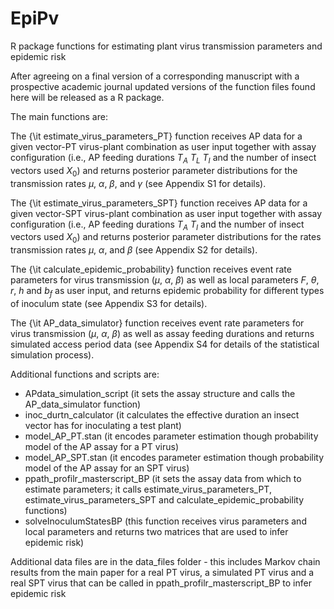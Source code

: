 # EpiPv
R package functions for estimating plant virus transmission parameters and epidemic risk

After agreeing on a final version of a corresponding manuscript with a prospective academic journal updated versions of the function files found here will be released as a R package.

The main functions are:

The {\it estimate\_virus\_parameters\_PT} function receives AP data for a given vector-PT virus-plant combination as user input together with assay configuration (i.e., AP feeding durations $T_A$ $T_L$ $T_I$ and the number of insect vectors used $X_0$) and returns posterior parameter distributions for the transmission rates $\mu$, $\alpha$, $\beta$, and $\gamma$ (see Appendix S1 for details).

The {\it estimate\_virus\_parameters\_SPT} function receives AP data for a given vector-SPT virus-plant combination as user input together with assay configuration (i.e., AP feeding durations $T_A$ $T_I$ and the number of insect vectors used $X_0$) and returns posterior parameter distributions for the rates transmission rates $\mu$, $\alpha$, and $\beta$ (see Appendix S2 for details).

The {\it calculate\_epidemic\_probability} function receives event rate parameters for virus transmission ($\mu$, $\alpha$, $\beta$) as well as local parameters $F$, $\theta$, $r$, $h$ and $b_f$ as user input, and returns epidemic probability for different types of inoculum state (see Appendix S3 for details).

The {\it AP\_data\_simulator} function receives event rate parameters for virus transmission ($\mu$, $\alpha$, $\beta$) as well as assay feeding durations and returns simulated access period data (see Appendix S4 for details of the statistical simulation process).

Additional functions and scripts are:
- APdata_simulation_script (it sets the assay structure and calls the AP\_data\_simulator function)
- inoc_durtn_calculator (it calculates the effective duration an insect vector has for inoculating a test plant)
- model_AP_PT.stan (it encodes parameter estimation though probability model of the AP assay for a PT virus)
- model_AP_SPT.stan (it encodes parameter estimation though probability model of the AP assay for an SPT virus)
- ppath_profilr_masterscript_BP (it sets the assay data from which to estimate parameters; it calls estimate\_virus\_parameters\_PT, estimate\_virus\_parameters\_SPT and calculate\_epidemic\_probability functions)
- solveInoculumStatesBP (this function receives virus parameters and local parameters and returns two matrices that are used to infer epidemic risk)
  
Additional data files are in the data_files folder - this includes Markov chain results from the main paper for a real PT virus, a simulated PT virus and a real SPT virus that can be called in ppath_profilr_masterscript_BP to infer epidemic risk
